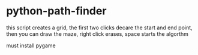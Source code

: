 # python-path-finder


this script creates a grid, the first two clicks decare the start and end point, then you can draw the maze, right click erases, space starts the algorthm


must install pygame
